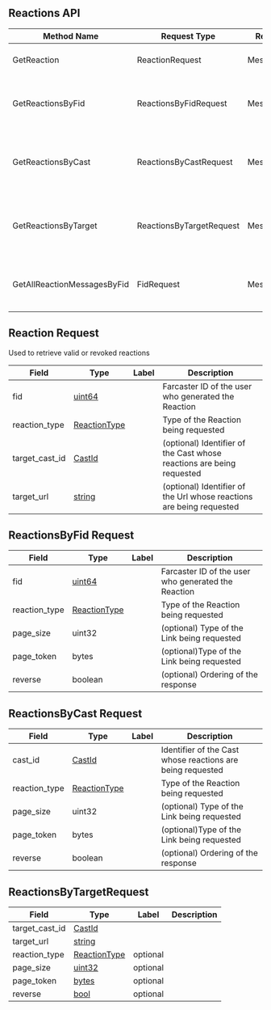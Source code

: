 ## Reactions API

| Method Name                 | Request Type             | Response Type    | Description                                                  |
|-----------------------------|--------------------------|------------------|--------------------------------------------------------------|
| GetReaction                 | ReactionRequest          | Message          | Returns a specific Reaction                                  |
| GetReactionsByFid           | ReactionsByFidRequest    | MessagesResponse | Returns Reactions made by an Fid in reverse chron order      |
| GetReactionsByCast          | ReactionsByCastRequest   | MessagesResponse | Returns ReactionAdds for a given Cast in reverse chron order |
| GetReactionsByTarget        | ReactionsByTargetRequest | MessagesResponse | Returns ReactionAdds for a given Cast in reverse chron order |
| GetAllReactionMessagesByFid | FidRequest               | MessagesResponse | Returns Reactions made by an Fid in reverse chron order      |

## Reaction Request

Used to retrieve valid or revoked reactions

| Field          | Type              | Label | Description                                                           |
|----------------|-------------------|-------|-----------------------------------------------------------------------|
| fid            | [uint64](#)       |       | Farcaster ID of the user who generated the Reaction                   |
| reaction_type  | [ReactionType](#) |       | Type of the Reaction being requested                                  |
| target_cast_id | [CastId](#)       |       | (optional) Identifier of the Cast whose reactions are being requested |
| target_url     | [string](#)       |       | (optional) Identifier of the Url whose reactions are being requested  |

## ReactionsByFid Request

| Field         | Type              | Label | Description                                         |
|---------------|-------------------|-------|-----------------------------------------------------|
| fid           | [uint64](#)       |       | Farcaster ID of the user who generated the Reaction |
| reaction_type | [ReactionType](#) |       | Type of the Reaction being requested                |
| page_size     | uint32            |       | (optional) Type of the Link being requested         |
| page_token    | bytes             |       | (optional)Type of the Link being requested          |
| reverse       | boolean           |       | (optional) Ordering of the response                 |

## ReactionsByCast Request

| Field         | Type              | Label | Description                                                |
|---------------|-------------------|-------|------------------------------------------------------------|
| cast_id       | [CastId](#)       |       | Identifier of the Cast whose reactions are being requested |
| reaction_type | [ReactionType](#) |       | Type of the Reaction being requested                       |
| page_size     | uint32            |       | (optional) Type of the Link being requested                |
| page_token    | bytes             |       | (optional)Type of the Link being requested                 |
| reverse       | boolean           |       | (optional) Ordering of the response                        |

## ReactionsByTargetRequest

| Field          | Type                          | Label    | Description |
|----------------|-------------------------------|----------|-------------|
| target_cast_id | [CastId](#CastId)             |          |             |
| target_url     | [string](#string)             |          |             |
| reaction_type  | [ReactionType](#ReactionType) | optional |             |
| page_size      | [uint32](#uint32)             | optional |             |
| page_token     | [bytes](#bytes)               | optional |             |
| reverse        | [bool](#bool)                 | optional |             |
